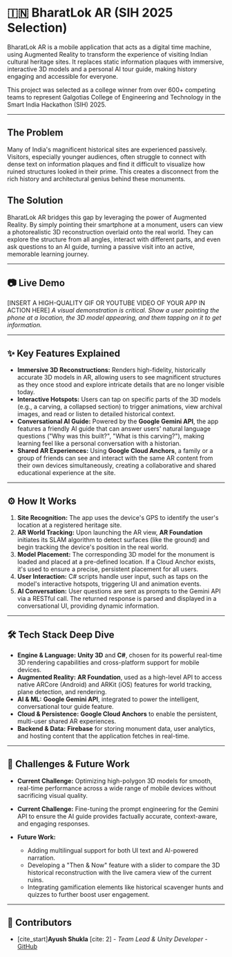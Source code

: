 # 🇮🇳 BharatLok AR (SIH 2025 Selection)

BharatLok AR is a mobile application that acts as a digital time machine, using Augmented Reality to transform the experience of visiting Indian cultural heritage sites. It replaces static information plaques with immersive, interactive 3D models and a personal AI tour guide, making history engaging and accessible for everyone.

This project was selected as a college winner from over 600+ competing teams to represent Galgotias College of Engineering and Technology in the Smart India Hackathon (SIH) 2025.

---

## The Problem
Many of India's magnificent historical sites are experienced passively. Visitors, especially younger audiences, often struggle to connect with dense text on information plaques and find it difficult to visualize how ruined structures looked in their prime. This creates a disconnect from the rich history and architectural genius behind these monuments.

## The Solution
BharatLok AR bridges this gap by leveraging the power of Augmented Reality. By simply pointing their smartphone at a monument, users can view a photorealistic 3D reconstruction overlaid onto the real world. They can explore the structure from all angles, interact with different parts, and even ask questions to an AI guide, turning a passive visit into an active, memorable learning journey.

---

## 📷 Live Demo

[INSERT A HIGH-QUALITY GIF OR YOUTUBE VIDEO OF YOUR APP IN ACTION HERE]
*A visual demonstration is critical. Show a user pointing the phone at a location, the 3D model appearing, and them tapping on it to get information.*

---

## ✨ Key Features Explained

- **Immersive 3D Reconstructions:** Renders high-fidelity, historically accurate 3D models in AR, allowing users to see magnificent structures as they once stood and explore intricate details that are no longer visible today.
- **Interactive Hotspots:** Users can tap on specific parts of the 3D models (e.g., a carving, a collapsed section) to trigger animations, view archival images, and read or listen to detailed historical context.
- **Conversational AI Guide:** Powered by the **Google Gemini API**, the app features a friendly AI guide that can answer users' natural language questions ("Why was this built?", "What is this carving?"), making learning feel like a personal conversation with a historian.
- **Shared AR Experiences:** Using **Google Cloud Anchors**, a family or a group of friends can see and interact with the same AR content from their own devices simultaneously, creating a collaborative and shared educational experience at the site.

---

## ⚙️ How It Works

1.  **Site Recognition:** The app uses the device's GPS to identify the user's location at a registered heritage site.
2.  **AR World Tracking:** Upon launching the AR view, **AR Foundation** initiates its SLAM algorithm to detect surfaces (like the ground) and begin tracking the device's position in the real world.
3.  **Model Placement:** The corresponding 3D model for the monument is loaded and placed at a pre-defined location. If a Cloud Anchor exists, it's used to ensure a precise, persistent placement for all users.
4.  **User Interaction:** C# scripts handle user input, such as taps on the model's interactive hotspots, triggering UI and animation events.
5.  **AI Conversation:** User questions are sent as prompts to the Gemini API via a RESTful call. The returned response is parsed and displayed in a conversational UI, providing dynamic information.

---

## 🛠️ Tech Stack Deep Dive

- **Engine & Language:** **Unity 3D** and **C#**, chosen for its powerful real-time 3D rendering capabilities and cross-platform support for mobile devices.
- **Augmented Reality:** **AR Foundation**, used as a high-level API to access native ARCore (Android) and ARKit (iOS) features for world tracking, plane detection, and rendering.
- **AI & ML:** **Google Gemini API**, integrated to power the intelligent, conversational tour guide feature.
- **Cloud & Persistence:** **Google Cloud Anchors** to enable the persistent, multi-user shared AR experiences.
- **Backend & Data:** **Firebase** for storing monument data, user analytics, and hosting content that the application fetches in real-time.

---

## 🧠 Challenges & Future Work

- **Current Challenge:** Optimizing high-polygon 3D models for smooth, real-time performance across a wide range of mobile devices without sacrificing visual quality.
- **Current Challenge:** Fine-tuning the prompt engineering for the Gemini API to ensure the AI guide provides factually accurate, context-aware, and engaging responses.

- **Future Work:**
    - Adding multilingual support for both UI text and AI-powered narration.
    - Developing a "Then & Now" feature with a slider to compare the 3D historical reconstruction with the live camera view of the current ruins.
    - Integrating gamification elements like historical scavenger hunts and quizzes to further boost user engagement.

---

## 👥 Contributors

- [cite_start]**Ayush Shukla** [cite: 2] - *Team Lead & Unity Developer* - [GitHub](https://github.com/technospes)
